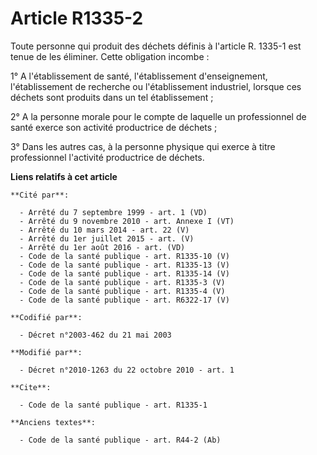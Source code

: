# Article R1335-2

Toute personne qui produit des déchets définis à l'article R. 1335-1 est tenue de les éliminer. Cette obligation incombe : 

1° A l'établissement de santé, l'établissement d'enseignement, l'établissement de recherche ou l'établissement industriel,
lorsque ces déchets sont produits dans un tel établissement ; 

2° A la personne morale pour le compte de laquelle un professionnel de santé exerce son activité productrice de déchets ; 

3° Dans les autres cas, à la personne physique qui exerce à titre professionnel l'activité productrice de déchets.

**Liens relatifs à cet article**

	**Cité par**:

	  - Arrêté du 7 septembre 1999 - art. 1 (VD)
	  - Arrêté du 9 novembre 2010 - art. Annexe I (VT)
	  - Arrêté du 10 mars 2014 - art. 22 (V)
	  - Arrêté du 1er juillet 2015 - art. (V)
	  - Arrêté du 1er août 2016 - art. (VD)
	  - Code de la santé publique - art. R1335-10 (V)
	  - Code de la santé publique - art. R1335-13 (V)
	  - Code de la santé publique - art. R1335-14 (V)
	  - Code de la santé publique - art. R1335-3 (V)
	  - Code de la santé publique - art. R1335-4 (V)
	  - Code de la santé publique - art. R6322-17 (V)

	**Codifié par**:

	  - Décret n°2003-462 du 21 mai 2003

	**Modifié par**:

	  - Décret n°2010-1263 du 22 octobre 2010 - art. 1

	**Cite**:

	  - Code de la santé publique - art. R1335-1

	**Anciens textes**:

	  - Code de la santé publique - art. R44-2 (Ab)
